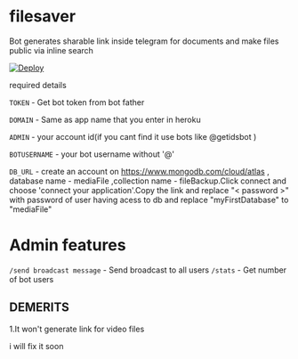 # filesaver
Bot generates sharable link inside telegram for documents and make files public via inline search

<a href="https://heroku.com/deploy?template=https://github.com/Amalrajanj/filesaver">
  <img src="https://www.herokucdn.com/deploy/button.svg" alt="Deploy">
</a>


required details 

<code>TOKEN</code> - Get bot token from bot father

<code>DOMAIN</code> - Same as app name that you enter in heroku

<code>ADMIN</code> - your account id(if you cant find it use bots like @getidsbot )

<code>BOTUSERNAME</code> - your bot username without '@'

<code>DB_URL</code> - create an account on https://www.mongodb.com/cloud/atlas , database name - mediaFile ,collection name - fileBackup.Click connect and choose 'connect your application'.Copy the link and replace "< password >" with password of user having acess to db and replace "myFirstDatabase" to "mediaFile"
  

<h1>Admin features</h1>

<code>/send broadcast message</code> - Send broadcast to all users
<code>/stats</code> - Get number of bot users

<h2>DEMERITS</h2>
1.It won't generate link for video files

i will fix it soon

